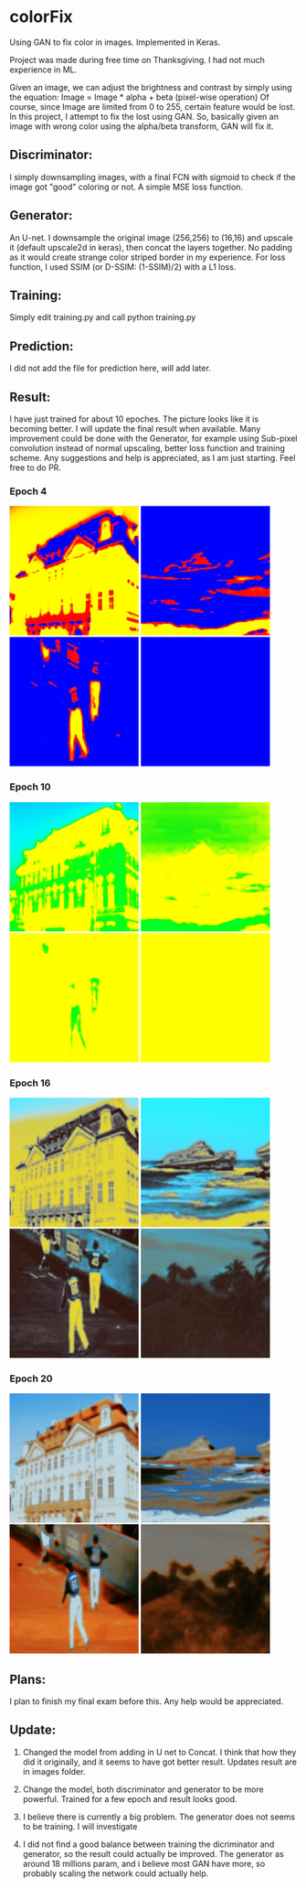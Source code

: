 # colorFix
Using GAN to fix color in images. Implemented in Keras.

Project was made during free time on Thanksgiving. I had not much experience in ML.

Given an image, we can adjust the brightness and contrast by simply using the equation: Image = Image * alpha + beta (pixel-wise operation)
Of course, since Image are limited from 0 to 255, certain feature would be lost.
In this project, I attempt to fix the lost using GAN. So, basically given an image with wrong color using the alpha/beta transform, GAN will fix it.

## Discriminator:
I simply downsampling images, with a final FCN with sigmoid to check if the image got "good" coloring or not.
A simple MSE loss function.

## Generator:
An U-net. I downsample the original image (256,256) to (16,16) and upscale it (default upscale2d in keras), then concat the layers together.
No padding as it would create strange color striped border in my experience.
For loss function, I used SSIM (or D-SSIM: (1-SSIM)/2) with a L1 loss.

## Training:
Simply edit training.py and call python training.py

## Prediction:
I did not add the file for prediction here, will add later.

## Result:
I have just trained for about 10 epoches. The picture looks like it is becoming better. I will update the final result when available.
Many improvement could be done with the Generator, for example using Sub-pixel convolution instead of normal upscaling, better loss function and training scheme.
Any suggestions and help is appreciated, as I am just starting. Feel free to do PR.


### Epoch 4
![a1](image/1/epoch_4/2.jpg) ![a1](image/1/epoch_4/15.jpg) ![a1](image/1/epoch_4/20.jpg) ![a1](image/1/epoch_4/17.jpg)

### Epoch 10
![a1](image/1/epoch_10/2.jpg) ![a1](image/1/epoch_10/15.jpg) ![a1](image/1/epoch_10/20.jpg) ![a1](image/1/epoch_10/17.jpg)

### Epoch 16
![a1](image/1/epoch_16/2.jpg) ![a1](image/1/epoch_16/15.jpg) ![a1](image/1/epoch_16/20.jpg) ![a1](image/1/epoch_16/17.jpg)

### Epoch 20
![a1](image/1/epoch_20/2.jpg) ![a1](image/1/epoch_20/15.jpg)![a1](image/1/epoch_20/20.jpg) ![a1](image/1/epoch_20/17.jpg)


## Plans:
I plan to finish my final exam before this. Any help would be appreciated.


## Update:
1. Changed the model from adding in U net to Concat. I think that how they did it originally, and it seems to have got better result.
Updates result are in images folder.

2. Change the model, both discriminator and generator to be more powerful. Trained for a few epoch and result looks good.

3. I believe there is currently a big problem. The generator does not seems to be training. I will investigate

4. I did not find a good balance between training the dicriminator and generator, so the result could actually be improved.
The generator as around 18 millions param, and i believe most GAN have more, so probably scaling the network could actually help.

